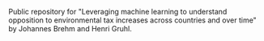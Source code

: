 Public repository for "Leveraging machine learning to understand opposition to environmental tax increases across countries and over time" by Johannes Brehm and Henri Gruhl. 
